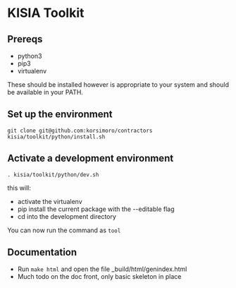 KISIA Toolkit
=======================

## Prereqs
- python3
- pip3
- virtualenv

These should be installed however is appropriate to your system and should
be available in your PATH.

## Set up the environment
```
git clone git@github.com:korsimoro/contractors
kisia/toolkit/python/install.sh
```

## Activate a development environment
```
. kisia/toolkit/python/dev.sh
```
this will:
- activate the virtualenv
- pip install the current package with the --editable flag
- cd into the development directory

You can now run the command as ```tool```

## Documentation
* Run ```make html``` and open the file _build/html/genindex.html
* Much todo on the doc front, only basic skeleton in place
